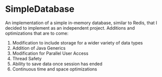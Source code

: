 # SimpleDatabase
An implementation of a simple in-memory database, similar to Redis, that I decided to implement as an independent project.
Additions and optimizations that are to come:
1. Modification to include storage for a wider variety of data types
2. Addition of Java Generics
3. Modification for Parallel User Access
4. Thread Safety
5. Ability to save data once session has ended
6. Continuous time and space optimizations
